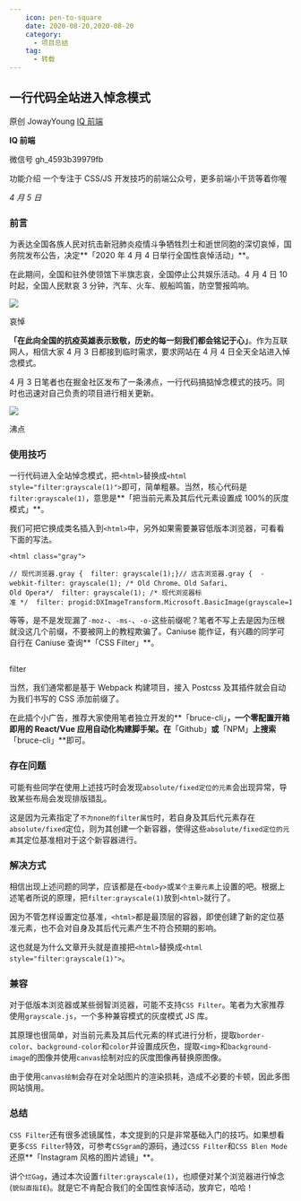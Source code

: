 ```yaml
---
    icon: pen-to-square
    date: 2020-08-20,2020-08-20
    category:
      - 项目总结
    tag:
      - 转载
---
```


## 一行代码全站进入悼念模式

原创 JowayYoung [IQ 前端](<javascript:void(0);>)

**IQ 前端**

微信号 gh_4593b39979fb

功能介绍 一个专注于 CSS/JS 开发技巧的前端公众号，更多前端小干货等着你喔

_4 月 5 日_

### 前言

为表达全国各族人民对抗击新冠肺炎疫情斗争牺牲烈士和逝世同胞的深切哀悼，国务院发布公告，决定**「2020 年 4 月 4 日举行全国性哀悼活动」**。

在此期间，全国和驻外使领馆下半旗志哀，全国停止公共娱乐活动。4 月 4 日 10 时起，全国人民默哀 3 分钟，汽车、火车、舰船鸣笛，防空警报鸣响。

![](https://mmbiz.qpic.cn/mmbiz_png/v735W8ZTLWmiar52jh59jqtTiazEqYFPXFoR0Ja0qic3dbm3B4h3vyib6808pQUZRpfmnLIHPDjesKEGAy6n3YqQsA/640?wx_fmt=png&tp=webp&wxfrom=5&wx_lazy=1&wx_co=1)

哀悼

**「在此向全国的抗疫英雄表示致敬，历史的每一刻我们都会铭记于心」**。作为互联网人，相信大家 4 月 3 日都接到临时需求，要求网站在 4 月 4 日全天全站进入悼念模式。

4 月 3 日笔者也在掘金社区发布了一条沸点，一行代码搞掂悼念模式的技巧。同时也迅速对自己负责的项目进行相关更新。

![](https://mmbiz.qpic.cn/mmbiz_png/v735W8ZTLWmiar52jh59jqtTiazEqYFPXFicibeoY4gsdqXLhRHjunJb4AvRRVywVIC9F6PFz2NRoEZZFJwJwyQP1A/640?wx_fmt=png&tp=webp&wxfrom=5&wx_lazy=1&wx_co=1)

沸点

### 使用技巧

一行代码进入全站悼念模式，把`<html>`替换成`<html style="filter:grayscale(1)">`即可，简单粗暴。当然，核心代码是`filter:grayscale(1)`，意思是**「把当前元素及其后代元素设置成 100%的灰度模式」**。

我们可把它换成类名插入到`<html>`中，另外如果需要兼容低版本浏览器，可看看下面的写法。

    <html class="gray">

    // 现代浏览器.gray {  filter: grayscale(1);}// 远古浏览器.gray {  -webkit-filter: grayscale(1); /* Old Chrome、Old Safari、Old Opera*/  filter: grayscale(1); /* 现代浏览器标准 */  filter: progid:DXImageTransform.Microsoft.BasicImage(grayscale=1); /* IE */}

等等，是不是发现漏了`-moz-`、`-ms-`、`-o-`这些前缀呢？笔者不写上去是因为压根就没这几个前缀，不要被网上的教程欺骗了。Caniuse 能作证，有兴趣的同学可自行在 Caniuse 查询**「CSS Filter」**。

![](data:image/gif;base64,iVBORw0KGgoAAAANSUhEUgAAAAEAAAABCAYAAAAfFcSJAAAADUlEQVQImWNgYGBgAAAABQABh6FO1AAAAABJRU5ErkJggg==)

filter

当然，我们通常都是基于 Webpack 构建项目，接入 Postcss 及其插件就会自动为我们书写的 CSS 添加前缀了。

在此插个小广告，推荐大家使用笔者独立开发的**「bruce-cli」**，一个零配置开箱即用的 React/Vue 应用自动化构建脚手架。在**「Github」**或**「NPM」**上搜索**「bruce-cli」**即可。

### 存在问题

可能有些同学在使用上述技巧时会发现`absolute/fixed定位的元素`会出现异常，导致某些布局会发现排版错乱。

这是因为元素指定了`不为none的filter属性`时，若自身及其后代元素存在`absolute/fixed`定位，则为其创建一个新容器，使得这些`absolute/fixed定位的元素`其定位基准相对于这个新容器进行。

### 解决方式

相信出现上述问题的同学，应该都是在`<body>`或`某个主要元素`上设置的吧。根据上述笔者所说的原理，把`filter:grayscale(1)`放到`<html>`就行了。

因为不管怎样设置定位基准，`<html>`都是最顶层的容器，即使创建了新的定位基准元素，也不会对自身及其后代元素产生不符合预期的影响。

这也就是为什么文章开头就是直接把`<html>`替换成`<html style="filter:grayscale(1)">`。

### 兼容

对于低版本浏览器或某些弱智浏览器，可能不支持`CSS Filter`。笔者为大家推荐使用`grayscale.js`，一个多种兼容模式的灰度模式 JS 库。

其原理也很简单，对当前元素及其后代元素的样式进行分析，提取`border-color`、`background-color`和`color`并设置成灰色，提取`<img>`和`background-image`的图像并使用`canvas`绘制对应的灰度图像再替换原图像。

由于使用`canvas绘制`会存在对全站图片的渲染损耗，造成不必要的卡顿，因此多图网站慎用。

### 总结

`CSS Filter`还有很多滤镜属性，本文提到的只是非常基础入门的技巧。如果想看更多`CSS Filter`特效，可参考`CSSgram`的源码，通过`CSS Filter`和`CSS Blen Mode`还原**「Instagram 风格的图片滤镜」**。

讲个`烂Gag`，通过本次设置`filter:grayscale(1)`，也顺便对某个浏览器进行悼念(`貌似直指IE`)。就是它不肯配合我们的全国性哀悼活动，放弃它，哈哈！

